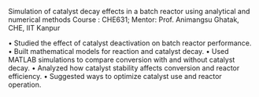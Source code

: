 Simulation of catalyst decay effects in a batch reactor using analytical and numerical methods
Course : CHE631; Mentor: Prof. Animangsu Ghatak, CHE, IIT Kanpur

• Studied the effect of catalyst deactivation on batch reactor performance.
• Built mathematical models for reaction and catalyst decay.
• Used MATLAB simulations to compare conversion with and without catalyst decay.
• Analyzed how catalyst stability affects conversion and reactor efficiency.
• Suggested ways to optimize catalyst use and reactor operation.
